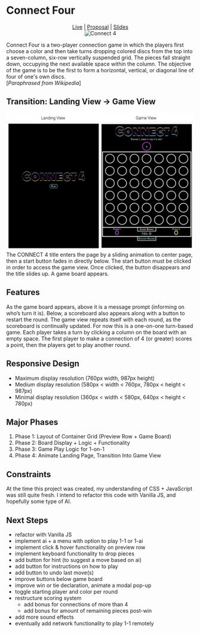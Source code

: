 # Connect Four

<p align="center">
  <a href="https://pages.git.generalassemb.ly/simon/project-1-connect-4/">Live</a> |
  <a href="https://docs.google.com/document/d/10w_D423QGXMzwPaOHB7J-cMXR3JBZQbwN6R7mkRZ0c0/edit?usp=sharing">Proposal</a> |
  <a href="https://docs.google.com/presentation/d/1LLGQuup_bryUyTQuZBreQGIwf_3NLnqrKmt0FKySUzo/edit?usp=sharing">Slides</a>
  <br>
  <img src="https://simongt.net/img/bits/connect-4.gif" alt="Connect 4" />
</p>

Connect Four is a two-player connection game in which the players first choose a color and then take turns dropping colored discs from the top into a seven-column, six-row vertically suspended grid. The pieces fall straight down, occupying the next available space within the column. The objective of the game is to be the first to form a horizontal, vertical, or diagonal line of four of one's own discs. <br>[*Paraphrased from Wikipedia*]

## Transition: Landing View → Game View

![Landing View vs Game View](./images/landing-view-and-game-view.jpg)
The CONNECT 4 title enters the page by a sliding animation to center page, then a start button fades in directly below. The start button must be clicked in order to access the game view. Once clicked, the button disappears and the title slides up. A game board appears.

## Features
As the game board appears, above it is a message prompt (informing on who’s turn it is). Below, a scoreboard also appears along with a button to restart the round. The game view repeats itself with each round, as the scoreboard is continually updated.
For now this is a one-on-one turn-based game. Each player takes a turn by clicking a column on the board with an empty space. The first player to make a connection of 4 (or greater) scores a point, then the players get to play another round.

## Responsive Design
* Maximum display resolution (760px width, 987px height)
* Medium display resolution (580px < width < 760px, 780px < height < 987px)
* Minimal display resolution (360px < width < 580px, 640px < height < 780px)

## Major Phases
1. Phase 1: Layout of Container Grid (Preview Row + Game Board)
2. Phase 2: Board Display + Logic + Functionality
3. Phase 3: Game Play Logic for 1-on-1
4. Phase 4: Animate Landing Page, Transition Into Game View

## Constraints
At the time this project was created, my understanding of CSS + JavaScript was still quite fresh. I intend to refactor this code with Vanilla JS, and hopefully some type of AI.

## Next Steps
 * refactor with Vanilla JS
 * implement ai + a menu with option to play 1-1 or 1-ai
 * implement click & hover functionality on preview row
 * implement keyboard functionality to drop pieces
 * add button for hint (to suggest a move based on ai)
 * add button for instructions on how to play
 * add button to undo last move(s)
 * improve buttons below game board
 * improve win or tie declaration, animate a modal pop-up
 * toggle starting player and color per round
 * restructure scoring system
   * add bonus for connections of more than 4
   * add bonus for amount of remaining pieces post-win
 * add more sound effects
 * eventually add network functionality to play 1-1 remotely
